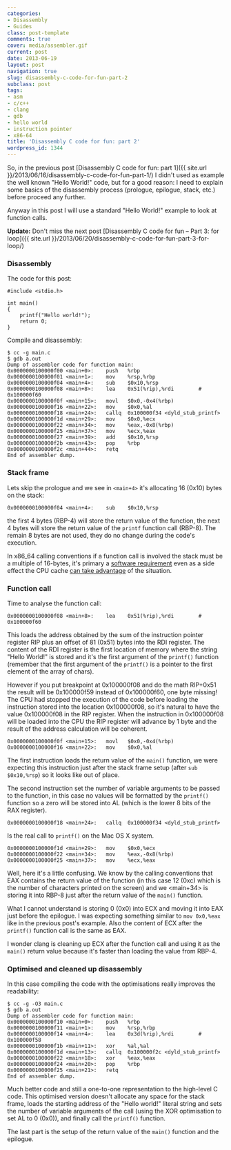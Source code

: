 ```yaml
---
categories:
- Disassembly
- Guides
class: post-template
comments: true
cover: media/assembler.gif
current: post
date: 2013-06-19
layout: post
navigation: true
slug: disassembly-c-code-for-fun-part-2
subclass: post
tags:
- asm
- c/c++
- clang
- gdb
- hello world
- instruction pointer
- x86-64
title: 'Disassembly C code for fun: part 2'
wordpress_id: 1344
---
```


So, in the previous post [Disassembly C code for fun: part 1]({{ site.url }}/2013/06/16/disassembly-c-code-for-fun-part-1/) I didn't used as example the well known "Hello World!" code, but for a good reason: I need to explain some basics of the disassembly process (prologue, epilogue, stack, etc.) before proceed any further.

Anyway in this post I will use a standard "Hello World!" example to look at function calls.

**Update:** Don't miss the next post [Disassembly C code for fun – Part 3: for loop]({{ site.url }}/2013/06/20/disassembly-c-code-for-fun-part-3-for-loop/)

<!-- more -->

### Disassembly

The code for this post:

    #include <stdio.h>

    int main()
    {
        printf("Hello world!");
        return 0;
    }

Compile and disassembly:

    $ cc -g main.c
    $ gdb a.out
    Dump of assembler code for function main:
    0x0000000100000f00 <main+0>:    push   %rbp
    0x0000000100000f01 <main+1>:    mov    %rsp,%rbp
    0x0000000100000f04 <main+4>:    sub    $0x10,%rsp
    0x0000000100000f08 <main+8>:    lea    0x51(%rip),%rdi        # 0x100000f60
    0x0000000100000f0f <main+15>:   movl   $0x0,-0x4(%rbp)
    0x0000000100000f16 <main+22>:   mov    $0x0,%al
    0x0000000100000f18 <main+24>:   callq  0x100000f34 <dyld_stub_printf>
    0x0000000100000f1d <main+29>:   mov    $0x0,%ecx
    0x0000000100000f22 <main+34>:   mov    %eax,-0x8(%rbp)
    0x0000000100000f25 <main+37>:   mov    %ecx,%eax
    0x0000000100000f27 <main+39>:   add    $0x10,%rsp
    0x0000000100000f2b <main+43>:   pop    %rbp
    0x0000000100000f2c <main+44>:   retq
    End of assembler dump.

### Stack frame

Lets skip the prologue and we see in `<main+4>` it's allocating 16 (0x10) bytes on the stack:

    0x0000000100000f04 <main+4>:    sub    $0x10,%rsp

the first 4 bytes (RBP-4) will store the return value of the function, the next 4 bytes will store the return value of the `printf` function call (RBP-8). The remain 8 bytes are not used, they do no change during the code's execution.

In x86_64 calling conventions if a function call is involved the stack must be a multiple of 16-bytes, it's primary a [software requirement](http://software.intel.com/en-us/forums/topic/291241#comment-1541265) even as a side effect the CPU cache [can take advantage](http://software.intel.com/en-us/forums/topic/291241#comment-1541267) of the situation.

### Function call

Time to analyse the function call:

    0x0000000100000f08 <main+8>:    lea    0x51(%rip),%rdi        # 0x100000f60

This loads the address obtained by the sum of the instruction pointer register RIP plus an offset of 81 (0x51) bytes into the RDI register. The content of the RDI register is the first location of memory where the string "Hello World!" is stored and it's the first argument of the `printf()` function (remember that the first argument of the `printf()` is a pointer to the first element of the array of chars).

However if you put breakpoint at 0x100000f08 and do the math RIP+0x51 the result will be 0x100000f59 instead of 0x100000f60, one byte missing! The CPU had stopped the execution of the code before loading the instruction stored into the location 0x100000f08, so it's natural to have the value 0x100000f08 in the RIP register. When the instruction in 0x100000f08 will be loaded into the CPU the RIP register will advance by 1 byte and the result of the address calculation will be coherent.

    0x0000000100000f0f <main+15>:   movl   $0x0,-0x4(%rbp)
    0x0000000100000f16 <main+22>:   mov    $0x0,%al

The first instruction loads the return value of the `main()` function, we were expecting this instruction just after the stack frame setup (after `sub $0x10,%rsp`) so it looks like out of place.

The second instruction set the number of variable arguments to be passed to the function, in this case no values will be formatted by the `printf()` function so a zero will be stored into AL (which is the lower 8 bits of the RAX register).

    0x0000000100000f18 <main+24>:   callq  0x100000f34 <dyld_stub_printf>

Is the real call to `printf()` on the Mac OS X system.

    0x0000000100000f1d <main+29>:   mov    $0x0,%ecx
    0x0000000100000f22 <main+34>:   mov    %eax,-0x8(%rbp)
    0x0000000100000f25 <main+37>:   mov    %ecx,%eax

Well, here it's a little confusing. We know by the calling conventions that EAX contains the return value of the function (in this case 12 (0xc) which is the number of characters printed on the screen) and we <main+34> is storing it  into RBP-8 just after the return value of the `main()` function.

What I cannot understand is storing 0 (0x0) into ECX and moving it into EAX just before the epilogue. I was expecting something similar to `mov 0x0,%eax` like in the previous post's example. Also the content of ECX after the `printf()` function call is the same as EAX.

I wonder clang is cleaning up ECX after the function call and using it as the `main()` return value because it's faster than loading the value from RBP-4.

### Optimised and cleaned up disassembly

In this case compiling the code with the optimisations really improves the readability:

    $ cc -g -O3 main.c
    $ gdb a.out
    Dump of assembler code for function main:
    0x0000000100000f10 <main+0>:    push   %rbp
    0x0000000100000f11 <main+1>:    mov    %rsp,%rbp
    0x0000000100000f14 <main+4>:    lea    0x3d(%rip),%rdi        # 0x100000f58
    0x0000000100000f1b <main+11>:   xor    %al,%al
    0x0000000100000f1d <main+13>:   callq  0x100000f2c <dyld_stub_printf>
    0x0000000100000f22 <main+18>:   xor    %eax,%eax
    0x0000000100000f24 <main+20>:   pop    %rbp
    0x0000000100000f25 <main+21>:   retq
    End of assembler dump.

Much better code and still a one-to-one representation to the high-level C code. This optimised version doesn't allocate any space for the stack frame, loads the starting address of the "Hello world!" literal string and sets the number of variable arguments of the call (using the XOR optimisation to set AL to 0 (0x0)), and finally call the `printf()` function.

The last part is the setup of the return value of the `main()` function and the epilogue.
